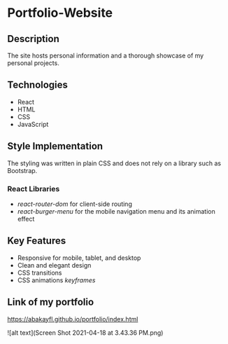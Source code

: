 # Portfolio-Website

## Description

The site hosts personal information and a thorough showcase of my personal projects.

## Technologies

- React
- HTML
- CSS
- JavaScript

## Style Implementation

The styling was written in plain CSS and does not rely on a library such as Bootstrap.

### React Libraries

- _react-router-dom_ for client-side routing
- _react-burger-menu_ for the mobile navigation menu and its animation effect

## Key Features

- Responsive for mobile, tablet, and desktop
- Clean and elegant design
- CSS transitions
- CSS animations *keyframes* 

## Link of my portfolio

https://abakayfl.github.io/portfolio/index.html

![alt text](Screen Shot 2021-04-18 at 3.43.36 PM.png)
